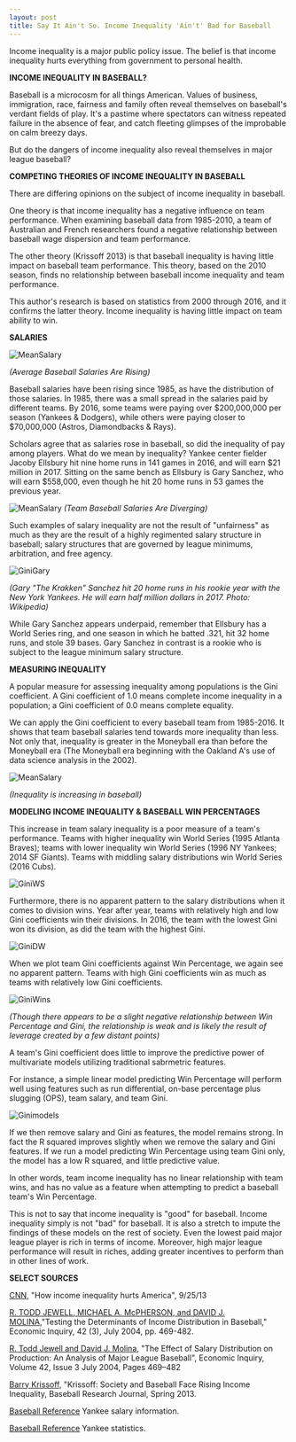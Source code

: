 ```yaml
---
layout: post
title: Say It Ain't So. Income Inequality 'Ain't' Bad for Baseball
---
```


Income inequality is a major public policy issue. The belief is that income inequality hurts everything from government to personal health.

**INCOME INEQUALITY IN BASEBALL?**

Baseball is a microcosm for all things American. Values of business, immigration, race, fairness and family often reveal themselves on baseball's verdant fields of play. It's a pastime where spectators can witness repeated failure in the absence of fear, and catch fleeting glimpses of the improbable on calm breezy days.

But do the dangers of income inequality also reveal themselves in major league baseball?

**COMPETING THEORIES OF INCOME INEQUALITY IN BASEBALL**

There are differing opinions on the subject of income inequality in baseball.  

One theory is that income inequality has a negative influence on team performance. When examining baseball data from 1985-2010, a team of Australian and French researchers found a negative relationship between baseball wage dispersion and team performance.  

The other theory (Krissoff 2013) is that baseball inequality is having little impact on baseball team performance. This theory, based on the 2010 season, finds no relationship between baseball income inequality and team performance.

This author's research is based on statistics from 2000 through 2016, and it confirms the latter theory. Income inequality is having little impact on team ability to win.

**SALARIES**

![MeanSalary](../images/ProjectCapstone/MeanSalary.png)

*(Average Baseball Salaries Are Rising)*

Baseball salaries have been rising since 1985, as have the distribution of those salaries. In 1985, there was a small spread in the salaries paid by different teams. By 2016, some teams were paying over $200,000,000 per season (Yankees & Dodgers), while others were paying closer to $70,000,000 (Astros, Diamondbacks & Rays).

Scholars agree that as salaries rose in baseball, so did the inequality of pay among players. What do we mean by inequality? Yankee center fielder Jacoby Ellsbury hit nine home runs in 141 games in 2016, and will earn $21 million in 2017. Sitting on the same bench as Ellsbury is Gary Sanchez, who will earn $558,000, even though he hit 20 home runs in 53 games the previous year.

![MeanSalary](../images/ProjectCapstone/TeamSalary.png)
*(Team Baseball Salaries Are Diverging)*

Such examples of salary inequality are not the result of "unfairness" as much as they are the result of a highly regimented salary structure in baseball; salary structures that are governed by league minimums, arbitration, and free agency.

![GiniGary](../images/ProjectCapstone/GarySanchez.jpg)

*(Gary "The Krakken" Sanchez hit 20 home runs in his rookie year with the New York Yankees. He will earn half million dollars in 2017. Photo: Wikipedia)*

While Gary Sanchez appears underpaid, remember that Ellsbury has a World Series ring, and one season in which he batted .321, hit 32 home runs, and stole 39 bases. Gary Sanchez in contrast is a rookie who is subject to the league minimum salary structure.

**MEASURING INEQUALITY**

A popular measure for assessing inequality among populations is the Gini coefficient. A Gini coefficient of 1.0 means complete income inequality in a population; a Gini coefficient of 0.0 means complete equality.

We can apply the Gini coefficient to every baseball team from 1985-2016. It shows that team baseball salaries tend towards more inequality than less. Not only that, inequality is greater in the Moneyball era than before the Moneyball era (The Moneyball era beginning with the Oakland A's use of data science analysis in the 2002).

![MeanSalary](../images/ProjectCapstone/Gini.png)

*(Inequality is increasing in baseball)*

**MODELING INCOME INEQUALITY & BASEBALL WIN PERCENTAGES**

This increase in team salary inequality is a poor measure of a team's performance. Teams with higher inequality win World Series (1995 Atlanta Braves); teams with lower inequality win World Series (1996 NY Yankees; 2014 SF Giants). Teams with middling salary distributions win World Series (2016 Cubs).

![GiniWS](../images/ProjectCapstone/GiniWS.png)

Furthermore, there is no apparent pattern to the salary distributions when it comes to division wins. Year after year, teams with relatively high and low Gini coefficients win their divisions. In 2016, the team with the lowest Gini won its division, as did the team with the highest Gini.

![GiniDW](../images/ProjectCapstone/GiniDW.png)

When we plot team Gini coefficients against Win Percentage, we again see no apparent pattern. Teams with high Gini coefficients win as much as teams with relatively low Gini coefficients.

![GiniWins](../images/ProjectCapstone/wins.png)

*(Though there appears to be a slight negative relationship between Win Percentage and Gini, the relationship is weak and is likely the result of leverage created by a few distant points)*

A team's Gini coefficient does little to improve the predictive power of multivariate models utilizing traditional sabrmetric features.

For instance, a simple linear model predicting Win Percentage will perform well using features such as run differential, on-base percentage plus slugging (OPS), team salary, and team Gini.  

![Ginimodels](../images/ProjectCapstone/models.png)

If we then remove salary and Gini as features, the model remains strong. In fact the R squared improves slightly when we remove the salary and Gini features. If we run a model predicting Win Percentage using team Gini only, the model has a low R squared, and little predictive value.  

In other words, team income inequality has no linear relationship with team wins, and has no value as a feature when attempting to predict a baseball team's Win Percentage.

This is not to say that income inequality is "good" for baseball. Income inequality simply is not "bad" for baseball. It is also a stretch to impute the findings of these models on the rest of society. Even the lowest paid major league player is rich in terms of income. Moreover, high major league performance will result in riches, adding greater incentives to perform than in other lines of work.












**SELECT SOURCES**

[CNN,](http://money.cnn.com/2013/09/25/news/economy/income-inequality/) "How income inequality hurts America", 9/25/13

[R. TODD JEWELL, MICHAEL A. McPHERSON, and DAVID J. MOLINA,](https://www.researchgate.net/profile/Michael_Mcpherson2/publication/5211498_Testing_the_Determinants_of_Income_Distribution_in_Major_League_Baseball/links/0c960521d6b7c56218000000.pdf)"Testing the Determinants of Income Distribution in Baseball," Economic Inquiry, 42 (3), July 2004, pp. 469-482.

[R. Todd Jewell and David J. Molina,](http://csyue.nccu.edu.tw/ch/The%20Effect%20of%20Salary%20Distribution%20on%20Production%20(MLB).pdf) "The Effect of Salary Distribution on Production: An Analysis of Major League Baseball", Economic Inquiry, Volume 42, Issue 3 July 2004, Pages 469–482

[Barry Krissoff,](https://sabr.org/latest/krissoff-society-and-baseball-face-rising-income-inequality) "Krissoff: Society and Baseball Face Rising Income Inequality, Baseball Research Journal, Spring 2013.

[Baseball Reference](https://sabr.org/latest/krissoff-society-and-baseball-face-rising-income-inequality) Yankee salary information.

[Baseball Reference](http://www.baseball-reference.com/teams/NYY/2016.shtml) Yankee statistics.
